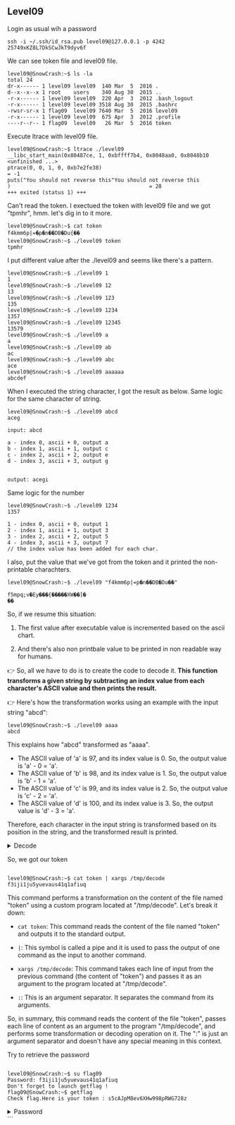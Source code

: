 ## Level09

Login as usual wih a password

```
ssh -i ~/.ssh/id_rsa.pub level09@127.0.0.1 -p 4242
25749xKZ8L7DkSCwJkT9dyv6f
```

We can see token file and level09 file.

```
level09@SnowCrash:~$ ls -la
total 24
dr-x------ 1 level09 level09  140 Mar  5  2016 .
d--x--x--x 1 root    users    340 Aug 30  2015 ..
-r-x------ 1 level09 level09  220 Apr  3  2012 .bash_logout
-r-x------ 1 level09 level09 3518 Aug 30  2015 .bashrc
-rwsr-sr-x 1 flag09  level09 7640 Mar  5  2016 level09
-r-x------ 1 level09 level09  675 Apr  3  2012 .profile
----r--r-- 1 flag09  level09   26 Mar  5  2016 token
```

Execute ltrace with level09 file.

```
level09@SnowCrash:~$ ltrace ./level09
__libc_start_main(0x80487ce, 1, 0xbffff7b4, 0x8048aa0, 0x8048b10 <unfinished ...>
ptrace(0, 0, 1, 0, 0xb7e2fe38)                                                 = -1
puts("You should not reverse this"You should not reverse this
)                                            = 28
+++ exited (status 1) +++
```

Can't read the token. I exectued the token with level09 file and we got "tpmhr", hmm. let's dig in to it more.

```
level09@SnowCrash:~$ cat token
f4kmm6p|=�p�n��DB�Du{��
level09@SnowCrash:~$ ./level09 token
tpmhr
```

I put different value after the ./level09 and seems like there's a pattern.

```
level09@SnowCrash:~$ ./level09 1
1
level09@SnowCrash:~$ ./level09 12
13
level09@SnowCrash:~$ ./level09 123
135
level09@SnowCrash:~$ ./level09 1234
1357
level09@SnowCrash:~$ ./level09 12345
13579
level09@SnowCrash:~$ ./level09 a
a
level09@SnowCrash:~$ ./level09 ab
ac
level09@SnowCrash:~$ ./level09 abc
ace
level09@SnowCrash:~$ ./level09 aaaaaa
abcdef
```

When I executed the string character, I got the result as below. Same logic for the same character of string.

```
level09@SnowCrash:~$ ./level09 abcd
aceg
```

```
input: abcd

a - index 0, ascii + 0, output a
b - index 1, ascii + 1, output c
c - index 2, ascii + 2, output e
d - index 3, ascii + 3, output g


output: acegi
```

Same logic for the number

```
level09@SnowCrash:~$ ./level09 1234
1357
```

```
1 - index 0, ascii + 0, output 1
2 - index 1, ascii + 1, output 3
3 - index 2, ascii + 2, output 5
4 - index 3, ascii + 3, output 7
// the index value has been added for each char.
```

I also, put the value that we've got from the token and it printed the non-printable charachters.

```
level09@SnowCrash:~$ ./level09 "f4kmm6p|=p�n��DB�Du��"

f5mpq;v�Ey���{�����XW��]�
��
```

So, if we resume this situation:

1. The first value after executable value is incremented based on the ascii chart.

2. And there's also non printbale value to be printed in non readable way for humans.

👉 So, all we have to do is to create the code to decode it. **This function transforms a given string by subtracting an index value from each character's ASCII value and then prints the result.**

👉 Here's how the transformation works using an example with the input string "abcd":

```
level09@SnowCrash:~$ ./level09 aaaa
abcd
```

This explains how "abcd" transformed as "aaaa".

- The ASCII value of 'a' is 97, and its index value is 0. So, the output value is 'a' - 0 = 'a'.
- The ASCII value of 'b' is 98, and its index value is 1. So, the output value is 'b' - 1 = 'a'.
- The ASCII value of 'c' is 99, and its index value is 2. So, the output value is 'c' - 2 = 'a'.
- The ASCII value of 'd' is 100, and its index value is 3. So, the output value is 'd' - 3 = 'a'.

Therefore, each character in the input string is transformed based on its position in the string, and the transformed result is printed.

<details>
  <summary> Decode </summary>
  
```
#include <stdio.h>

int main (int argc, char *argv[])
{
char *arg;
int i = 0;

    if (argc != 2) {
        fprintf(stderr, "Only one argument is accepted!!👾\n");
        return 1;
    }

    arg = argv[1];
    while (*arg) {
        printf("%c", *arg -i);
        i++;
        arg++;
    }
    printf("\n");
    return 0;

}

```

How to use ?
Try to compile inside the tmp directory to avoid the permission denied issues.

```

level09@SnowCrash:/tmp$ gcc decode.c -o decode

```

  </details>


So, we got our token

```

level09@SnowCrash:~$ cat token | xargs /tmp/decode
f3iji1ju5yuevaus41q1afiuq

```
This command performs a transformation on the content of the file named "token" using a custom program located at "/tmp/decode". Let's break it down:

- `cat token`: This command reads the content of the file named "token" and outputs it to the standard output.

- `|`: This symbol is called a pipe and it is used to pass the output of one command as the input to another command.

- `xargs /tmp/decode`: This command takes each line of input from the previous command (the content of "token") and passes it as an argument to the program located at "/tmp/decode".

- `:`: This is an argument separator. It separates the command from its arguments.

So, in summary, this command reads the content of the file "token", passes each line of content as an argument to the program "/tmp/decode", and performs some transformation or decoding operation on it. The ":" is just an argument separator and doesn't have any special meaning in this context.



Try to retrieve the password

```

level09@SnowCrash:~$ su flag09
Password: f3iji1ju5yuevaus41q1afiuq
Don't forget to launch getflag !
flag09@SnowCrash:~$ getflag
Check flag.Here is your token : s5cAJpM8ev6XHw998pRWG728z

```


<details>
  <summary> Password </summary>
  s5cAJpM8ev6XHw998pRWG728z
  </details>
```
